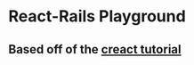 # React-Rails Playground
## Based off of the [creact tutorial](http://github.com/applegrain/creact)
